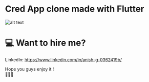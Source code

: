 # Cred App clone made with Flutter
![alt text](https://i.imgur.com/BVpWE81.png)

# 💻 Want to hire me?
LinkedIn: https://www.linkedin.com/in/anish-g-0362419b/

Hope you guys enjoy it !  
:wave::wave::wave: